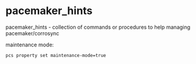 # pacemaker_hints
pacemaker_hints - collection of commands or procedures to help managing pacemaker/corrosync


maintenance mode:

``pcs property set maintenance-mode=true``
